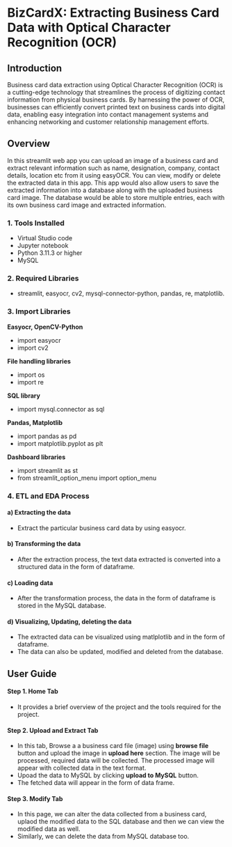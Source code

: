 # BizCardX: Extracting Business Card Data with Optical Character Recognition (OCR)

## Introduction
Business card data extraction using Optical Character Recognition (OCR) is a cutting-edge technology that streamlines the process of digitizing contact information from physical business cards. By harnessing the power of OCR, businesses can efficiently convert printed text on business cards into digital data, enabling easy integration into contact management systems and enhancing networking and customer relationship management efforts.

## Overview
In this streamlit web app you can upload an image of a business card and extract relevant information such as name, designation, company, contact details, location etc from it using easyOCR. You can view, modify or delete the extracted data in this app. This app would also allow users to save the extracted information into a database along with the uploaded business card image. The database would be able to store multiple entries, each with its own business card image and extracted information.

### 1. Tools Installed

* Virtual Studio code
* Jupyter notebook
* Python 3.11.3 or higher
* MySQL
  
### 2. Required Libraries

* streamlit, easyocr, cv2, mysql-connector-python, pandas, re, matplotlib.
 
### 3. Import Libraries

**Easyocr, OpenCV-Python**

* import easyocr
* import cv2
  
**File handling libraries**

* import os
* import re
  
**SQL library**

* import mysql.connector as sql
  
**Pandas, Matplotlib**

* import pandas as pd
* import matplotlib.pyplot as plt
  
**Dashboard libraries**
* import streamlit as st
* from streamlit_option_menu import option_menu
  
### 4. ETL and EDA Process
#### a) Extracting the data
* Extract the particular business card data by using easyocr.
#### b) Transforming the data
* After the extraction process, the text data extracted is converted into a structured data in the form of dataframe.
#### c) Loading  data 
* After the transformation process, the data in the form of dataframe is stored in the MySQL database.
#### d) Visualizing, Updating, deleting the data
* The extracted data can be visualized using matlplotlib and in the form of dataframe.
* The data can also be updated, modified and deleted from the database.

## User Guide
#### Step 1. Home Tab
* It provides a brief overview of the project and the tools required for the project.
#### Step 2. Upload and Extract Tab
* In this tab, Browse a a business card file (image) using **browse file** button and upload the image in **upload here** section. The image will be processed, required data will be collected. The processed image will appear with collected data in the text format.
* Upoad the data to MySQL by clicking **upload to MySQL** button.
* The fetched data will appear in the form of data frame.
#### Step 3. Modify Tab
* In this page, we can alter the data collected from a business card, uplaod the modified data to the SQL database and then we can view the modified data as well.
* Similarly, we can delete the data from MySQL database too.
